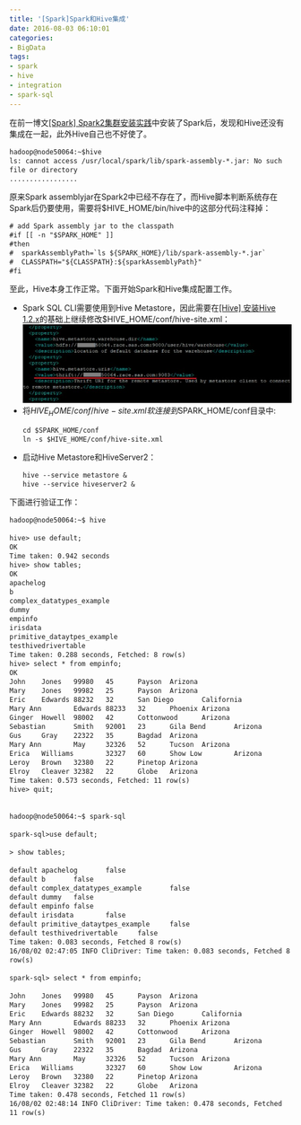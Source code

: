 ```yaml
---
title: '[Spark]Spark和Hive集成'
date: 2016-08-03 06:10:01
categories: 
- BigData
tags: 
- spark
- hive
- integration
- spark-sql
---
```

在前一博文[[Spark] Spark2集群安装实践](/post/spark_spark2集群安装实践)中安装了Spark后，发现和Hive还没有集成在一起，此外Hive自己也不好使了。
```
hadoop@node50064:~$hive
ls: cannot access /usr/local/spark/lib/spark-assembly-*.jar: No such file or directory
.................
```
原来Spark assemblyjar在Spark2中已经不存在了，而Hive脚本判断系统存在Spark后仍要使用，需要将$HIVE_HOME/bin/hive中的这部分代码注释掉：
```
# add Spark assembly jar to the classpath
#if [[ -n "$SPARK_HOME" ]]
#then
#  sparkAssemblyPath=`ls ${SPARK_HOME}/lib/spark-assembly-*.jar`
#  CLASSPATH="${CLASSPATH}:${sparkAssemblyPath}"
#fi
```

至此，Hive本身工作正常。下面开始Spark和Hive集成配置工作。
- Spark SQL CLI需要使用到Hive Metastore，因此需要在[[Hive] 安装Hive 1.2.x](/post/hive_安装hive_1.2.x)的基础上继续修改$HIVE_HOME/conf/hive-site.xml：![[Spark]Spark和Hive集成](/images/2016/8/0026uWfMzy7lNfbiHfn65.jpg)
- 将$HIVE_HOME/conf/hive-site.xml软连接到$SPARK_HOME/conf目录中:
  ```
  cd $SPARK_HOME/conf
  ln -s $HIVE_HOME/conf/hive-site.xml
  ```
- 启动Hive Metastore和HiveServer2：
  ```
  hive --service metastore &
  hive --service hiveserver2 &
  ```

下面进行验证工作：
```
hadoop@node50064:~$ hive

hive> use default;
OK
Time taken: 0.942 seconds
hive> show tables;
OK
apachelog
b
complex_datatypes_example
dummy
empinfo
irisdata
primitive_dataytpes_example
testhivedrivertable
Time taken: 0.288 seconds, Fetched: 8 row(s)
hive> select * from empinfo;
OK
John    Jones   99980   45      Payson  Arizona
Mary    Jones   99982   25      Payson  Arizona
Eric    Edwards 88232   32      San Diego       California
Mary Ann        Edwards 88233   32      Phoenix Arizona
Ginger  Howell  98002   42      Cottonwood      Arizona
Sebastian       Smith   92001   23      Gila Bend       Arizona
Gus     Gray    22322   35      Bagdad  Arizona
Mary Ann        May     32326   52      Tucson  Arizona
Erica   Williams        32327   60      Show Low        Arizona
Leroy   Brown   32380   22      Pinetop Arizona
Elroy   Cleaver 32382   22      Globe   Arizona
Time taken: 0.573 seconds, Fetched: 11 row(s)
hive> quit;


hadoop@node50064:~$ spark-sql

spark-sql>use default;

> show tables;

default apachelog       false
default b       false
default complex_datatypes_example       false
default dummy   false
default empinfo false
default irisdata        false
default primitive_dataytpes_example     false
default testhivedrivertable     false
Time taken: 0.083 seconds, Fetched 8 row(s)
16/08/02 02:47:05 INFO CliDriver: Time taken: 0.083 seconds, Fetched 8 row(s)

spark-sql> select * from empinfo;

John    Jones   99980   45      Payson  Arizona
Mary    Jones   99982   25      Payson  Arizona
Eric    Edwards 88232   32      San Diego       California
Mary Ann        Edwards 88233   32      Phoenix Arizona
Ginger  Howell  98002   42      Cottonwood      Arizona
Sebastian       Smith   92001   23      Gila Bend       Arizona
Gus     Gray    22322   35      Bagdad  Arizona
Mary Ann        May     32326   52      Tucson  Arizona
Erica   Williams        32327   60      Show Low        Arizona
Leroy   Brown   32380   22      Pinetop Arizona
Elroy   Cleaver 32382   22      Globe   Arizona
Time taken: 0.478 seconds, Fetched 11 row(s)
16/08/02 02:48:14 INFO CliDriver: Time taken: 0.478 seconds, Fetched 11 row(s)
```
